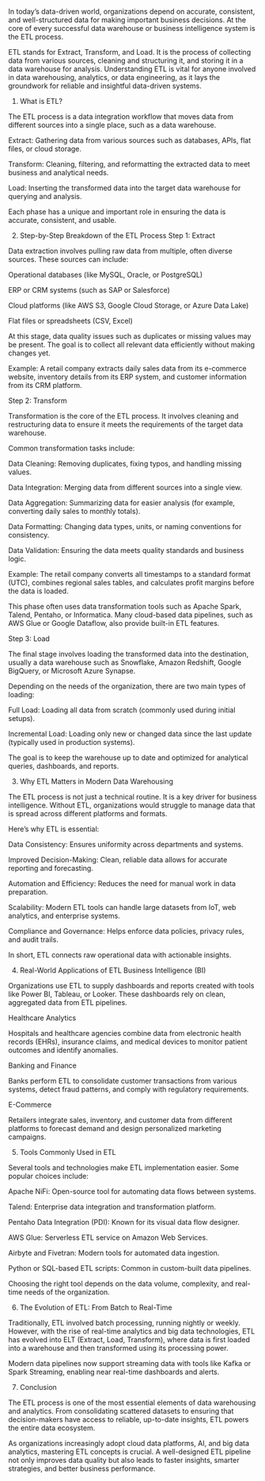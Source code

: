 In today’s data-driven world, organizations depend on accurate, consistent, and well-structured data for making important business decisions. At the core of every successful data warehouse or business intelligence system is the ETL process.

ETL stands for Extract, Transform, and Load. It is the process of collecting data from various sources, cleaning and structuring it, and storing it in a data warehouse for analysis. Understanding ETL is vital for anyone involved in data warehousing, analytics, or data engineering, as it lays the groundwork for reliable and insightful data-driven systems.

1. What is ETL?

The ETL process is a data integration workflow that moves data from different sources into a single place, such as a data warehouse.

Extract: Gathering data from various sources such as databases, APIs, flat files, or cloud storage.

Transform: Cleaning, filtering, and reformatting the extracted data to meet business and analytical needs.

Load: Inserting the transformed data into the target data warehouse for querying and analysis.

Each phase has a unique and important role in ensuring the data is accurate, consistent, and usable.

2. Step-by-Step Breakdown of the ETL Process
Step 1: Extract

Data extraction involves pulling raw data from multiple, often diverse sources. These sources can include:

Operational databases (like MySQL, Oracle, or PostgreSQL)

ERP or CRM systems (such as SAP or Salesforce)

Cloud platforms (like AWS S3, Google Cloud Storage, or Azure Data Lake)

Flat files or spreadsheets (CSV, Excel)

At this stage, data quality issues such as duplicates or missing values may be present. The goal is to collect all relevant data efficiently without making changes yet.

Example:
A retail company extracts daily sales data from its e-commerce website, inventory details from its ERP system, and customer information from its CRM platform.

Step 2: Transform

Transformation is the core of the ETL process. It involves cleaning and restructuring data to ensure it meets the requirements of the target data warehouse.

Common transformation tasks include:

Data Cleaning: Removing duplicates, fixing typos, and handling missing values.

Data Integration: Merging data from different sources into a single view.

Data Aggregation: Summarizing data for easier analysis (for example, converting daily sales to monthly totals).

Data Formatting: Changing data types, units, or naming conventions for consistency.

Data Validation: Ensuring the data meets quality standards and business logic.

Example:
The retail company converts all timestamps to a standard format (UTC), combines regional sales tables, and calculates profit margins before the data is loaded.

This phase often uses data transformation tools such as Apache Spark, Talend, Pentaho, or Informatica. Many cloud-based data pipelines, such as AWS Glue or Google Dataflow, also provide built-in ETL features.

Step 3: Load

The final stage involves loading the transformed data into the destination, usually a data warehouse such as Snowflake, Amazon Redshift, Google BigQuery, or Microsoft Azure Synapse.

Depending on the needs of the organization, there are two main types of loading:

Full Load: Loading all data from scratch (commonly used during initial setups).

Incremental Load: Loading only new or changed data since the last update (typically used in production systems).

The goal is to keep the warehouse up to date and optimized for analytical queries, dashboards, and reports.

3. Why ETL Matters in Modern Data Warehousing

The ETL process is not just a technical routine. It is a key driver for business intelligence. Without ETL, organizations would struggle to manage data that is spread across different platforms and formats.

Here’s why ETL is essential:

Data Consistency: Ensures uniformity across departments and systems.

Improved Decision-Making: Clean, reliable data allows for accurate reporting and forecasting.

Automation and Efficiency: Reduces the need for manual work in data preparation.

Scalability: Modern ETL tools can handle large datasets from IoT, web analytics, and enterprise systems.

Compliance and Governance: Helps enforce data policies, privacy rules, and audit trails.

In short, ETL connects raw operational data with actionable insights.

4. Real-World Applications of ETL
Business Intelligence (BI)

Organizations use ETL to supply dashboards and reports created with tools like Power BI, Tableau, or Looker. These dashboards rely on clean, aggregated data from ETL pipelines.

Healthcare Analytics

Hospitals and healthcare agencies combine data from electronic health records (EHRs), insurance claims, and medical devices to monitor patient outcomes and identify anomalies.

Banking and Finance

Banks perform ETL to consolidate customer transactions from various systems, detect fraud patterns, and comply with regulatory requirements.

E-Commerce

Retailers integrate sales, inventory, and customer data from different platforms to forecast demand and design personalized marketing campaigns.

5. Tools Commonly Used in ETL

Several tools and technologies make ETL implementation easier. Some popular choices include:

Apache NiFi: Open-source tool for automating data flows between systems.

Talend: Enterprise data integration and transformation platform.

Pentaho Data Integration (PDI): Known for its visual data flow designer.

AWS Glue: Serverless ETL service on Amazon Web Services.

Airbyte and Fivetran: Modern tools for automated data ingestion.

Python or SQL-based ETL scripts: Common in custom-built data pipelines.

Choosing the right tool depends on the data volume, complexity, and real-time needs of the organization.

6. The Evolution of ETL: From Batch to Real-Time

Traditionally, ETL involved batch processing, running nightly or weekly. However, with the rise of real-time analytics and big data technologies, ETL has evolved into ELT (Extract, Load, Transform), where data is first loaded into a warehouse and then transformed using its processing power.

Modern data pipelines now support streaming data with tools like Kafka or Spark Streaming, enabling near real-time dashboards and alerts.

7. Conclusion

The ETL process is one of the most essential elements of data warehousing and analytics. From consolidating scattered datasets to ensuring that decision-makers have access to reliable, up-to-date insights, ETL powers the entire data ecosystem.

As organizations increasingly adopt cloud data platforms, AI, and big data analytics, mastering ETL concepts is crucial. A well-designed ETL pipeline not only improves data quality but also leads to faster insights, smarter strategies, and better business performance.